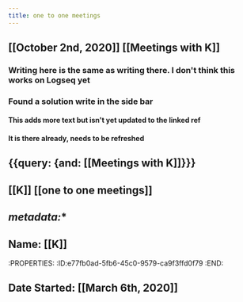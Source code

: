 ```yaml
---
title: one to one meetings
---
```


## [[October 2nd, 2020]] [[Meetings with K]]
### Writing here is the same as writing there. I don't think this works on Logseq yet
### Found a solution write in the side bar
#### This adds more text but isn't yet updated to the linked ref
#### It is there already, needs to be refreshed
## {{query: {and: [[Meetings with K]]}}}

## [[K]] [[one to one meetings]]

## *metadata:**

## Name: [[K]]
:PROPERTIES:
:ID:e77fb0ad-5fb6-45c0-9579-ca9f3ffd0f79
:END:

## Date Started: [[March 6th, 2020]]

